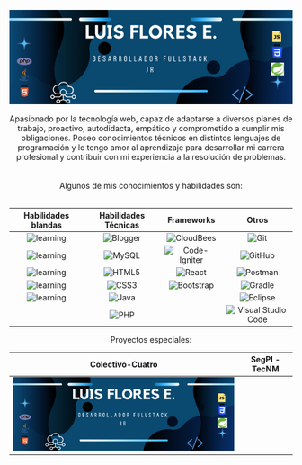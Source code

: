  <div align="center">
  
![banner](https://github.com/LuisRFE0/LuisRFE0/blob/main/Desarrollador%20fullstack%20jr.png)
<div align="center">Apasionado por la tecnología web, capaz de adaptarse a diversos planes de trabajo, proactivo, autodidacta, empático y comprometido a cumplir mis obligaciones. Poseo conocimientos técnicos en distintos lenguajes de programación y le tengo amor al aprendizaje para desarrollar mi carrera profesional y contribuir con mi experiencia a la resolución de problemas.</div><br><br>
</div>
<div align="center">Algunos de mis conocimientos y habilidades son:</div><br>
<div align="center">
 
| Habilidades blandas             | Habilidades Técnicas                                     | Frameworks                      | Otros                                                                           |
| ----------------- |----------------------------------------------- | ------------------------------------------------------------|----------------------------------------------------------------------------- |
| <div align="center">![learning](https://img.shields.io/badge/Autodidacta-8A2BE2)</div> | <div align="center">![Blogger](https://img.shields.io/badge/JavaScript-F88900?style=for-the-badge&logoColor=white)</div>     	| <div align="center">![CloudBees](https://img.shields.io/badge/SpringBoot-1997B5&?&logoColor=white&style=for-the-badge)</div> | <div align="center"> ![Git](https://img.shields.io/badge/git-%23F05033.svg?style=for-the-badge&logo=git&logoColor=white)</div>|
| <div align="center">![learning](https://img.shields.io/badge/Trabajo%20en%20equipo-8A2BE2)</div>|<div align="center">![MySQL](https://img.shields.io/badge/mysql-0C0D0D.svg?style=for-the-badge&logo=mysql&logoColor=white)</div>|<div align="center">![Code-Igniter](https://img.shields.io/badge/CodeIgniter-%23EF4223.svg?style=for-the-badge&logo=codeIgniter&logoColor=white)</div>|<div align="center">![GitHub](https://img.shields.io/badge/github-%23121011.svg?style=for-the-badge&logo=github&logoColor=white)</div>|
|<div align="center">![learning](https://img.shields.io/badge/Resolución%20de%20problemas-8A2BE2)</div>|<div align="center">![HTML5](https://img.shields.io/badge/html5-%23E34F26.svg?style=for-the-badge&logo=html5&logoColor=white)<br></div>|<div align="center">![React](https://img.shields.io/badge/react-%2320232a.svg?style=for-the-badge&logo=react&logoColor=%2361DAFB)</div>|<div align="center">![Postman](https://img.shields.io/badge/Postman-FF6C37?style=for-the-badge&logo=postman&logoColor=white)</div>|
|<div align="center">![learning](https://img.shields.io/badge/Comunicación%20acertiva-8A2BE2) </div>|<div align="center">![CSS3](https://img.shields.io/badge/css3-%231572B6.svg?style=for-the-badge&logo=css3&logoColor=white)</div>|<div align="center">![Bootstrap](https://img.shields.io/badge/bootstrap-%238511FA.svg?style=for-the-badge&logo=bootstrap&logoColor=white)</div>|<div align="center">![Gradle](https://img.shields.io/badge/Gradle-02303A.svg?style=for-the-badge&logo=Gradle&logoColor=white)
|<div align="center">![learning](https://img.shields.io/badge/Orientación%20al%20detalle-8A2BE2)</div>|<div align="center">![Java](https://img.shields.io/badge/java-%23ED8B00.svg?style=for-the-badge&logo=openjdk&logoColor=white)</div>|<div align="center"></div>|<div align="center">![Eclipse](https://img.shields.io/badge/Eclipse-FE7A16.svg?style=for-the-badge&logo=Eclipse&logoColor=white)</div>|
|<div align="center"></div>|<div align="center">![PHP](https://img.shields.io/badge/php-%23777BB4.svg?style=for-the-badge&logo=php&logoColor=white) <br></div>|<div align="center"></div>|<div align="center">![Visual Studio Code](https://img.shields.io/badge/Visual%20Studio%20Code-0078d7.svg?style=for-the-badge&logo=visual-studio-code&logoColor=white)</div>|


</div>

<div align="center">

Proyectos especiales: <br>

| Colectivo-Cuatro  | SegPI - TecNM                                  |
| ----------------- |----------------------------------------------- | 
|![banner](https://github.com/LuisRFE0/LuisRFE0/blob/main/Desarrollador%20fullstack%20jr.png)||


</div>












<!--
**LuisRFE0/LuisRFE0** is a ✨ _special_ ✨ repository because its `README.md` (this file) appears on your GitHub profile.

Here are some ideas to get you started:

- 🔭 I’m currently working on ...
- 🌱 I’m currently learning ...
- 👯 I’m looking to collaborate on ...
- 🤔 I’m looking for help with ...
- 💬 Ask me about ...
- 📫 How to reach me: ...
- 😄 Pronouns: ...
- ⚡ Fun fact: ...
-->
